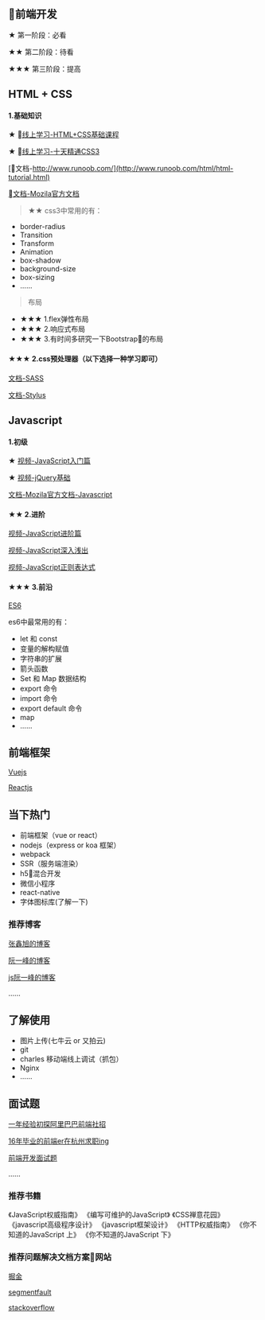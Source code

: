
## 前端开发

★ 第一阶段：必看

★★ 第二阶段：待看

★★★ 第三阶段：提高

## HTML + CSS

#### 1.基础知识

★ [线上学习-HTML+CSS基础课程](http://www.imooc.com/learn/9)

★ [线上学习-十天精通CSS3](http://www.imooc.com/learn/33)

[文档-http://www.runoob.com/](http://www.runoob.com/html/html-tutorial.html)

[文档-Mozila官方文档](https://developer.mozilla.org/zh-CN/docs/Web/CSS)


> ★★ css3中常用的有：
- border-radius
- Transition
- Transform
- Animation
- box-shadow
- background-size
- box-sizing
- ......

> 布局
- ★★★ 1.flex弹性布局
- ★★★ 2.响应式布局
- ★★★ 3.有时间多研究一下Bootstrap的布局

#### ★★★ 2.css预处理器（以下选择一种学习即可）

[文档-SASS](http://sass.bootcss.com/docs/sass-reference/)

[文档-Stylus](https://stylus.bootcss.com/)


## Javascript
#### 1.初级

★ [视频-JavaScript入门篇](http://www.imooc.com/learn/36)

★ [视频-jQuery基础](https://www.imooc.com/learn/418)

[文档-Mozila官方文档-Javascript](https://developer.mozilla.org/zh-CN/docs/Web/JavaScript)


#### ★★ 2.进阶

[视频-JavaScript进阶篇](http://www.imooc.com/learn/10)

[视频-JavaScript深入浅出](http://www.imooc.com/learn/277)

[视频-JavaScript正则表达式](http://www.imooc.com/learn/706)


#### ★★★ 3.前沿

[ES6](http://es6.ruanyifeng.com/)

es6中最常用的有：
- let 和 const
- 变量的解构赋值
- 字符串的扩展
- 箭头函数
- Set 和 Map 数据结构
- export 命令
- import 命令
- export default 命令
- map
- ......

## 前端框架

[Vuejs](https://cn.vuejs.org/index.html)

[Reactjs](https://cn.vuejs.org/index.html)

## 当下热门

- 前端框架（vue or react）
- nodejs（express or koa 框架）
- webpack
- SSR（服务端渲染）
- h5混合开发
- 微信小程序
- react-native
- 字体图标库(了解一下)

### 推荐博客

[张鑫旭的博客](https://www.zhangxinxu.com/wordpress/)

[阮一峰的博客](http://www.ruanyifeng.com/blog/)

[js阮一峰的博客](http://javascript.ruanyifeng.com/)

......

## 了解使用

- 图片上传(七牛云 or 又拍云)
- git
- charles 移动端线上调试（抓包）
- Nginx
- ......

## 面试题

[一年经验初探阿里巴巴前端社招](https://github.com/jawil/blog/issues/22)

[16年毕业的前端er在杭州求职ing](https://juejin.im/post/5a64541bf265da3e2d338862?utm_source=gold_browser_extension)

[前端开发面试题](https://github.com/markyun/My-blog/tree/master/Front-end-Developer-Questions/Questions-and-Answers)

......

### 推荐书籍

《JavaScript权威指南》
《编写可维护的JavaScript》
《CSS禅意花园》
《javascript高级程序设计》
《javascript框架设计》
《HTTP权威指南》
《你不知道的JavaScript 上》
《你不知道的JavaScript 下》

### 推荐问题解决文档方案网站

[掘金](https://juejin.im/welcome/frontend)

[segmentfault](https://segmentfault.com/)

[stackoverflow](https://stackoverflow.com/)

